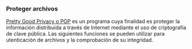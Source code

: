 ### Proteger archivos

[Pretty Good Privacy o PGP](https://en.wikipedia.org/wiki/Pretty_Good_Privacy) es un programa cuya finalidad es proteger la información distribuida a través de Internet mediante el uso de criptografía de clave pública. Las siguientes funciones se pueden utilizar para utenticación de archivos y la comprobación de su integridad.
